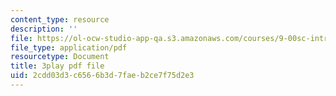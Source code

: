 ```yaml
---
content_type: resource
description: ''
file: https://ol-ocw-studio-app-qa.s3.amazonaws.com/courses/9-00sc-introduction-to-psychology-fall-2011/2cdd03d3c6566b3d7faeb2ce7f75d2e3_SBrCPDC21f4.pdf
file_type: application/pdf
resourcetype: Document
title: 3play pdf file
uid: 2cdd03d3-c656-6b3d-7fae-b2ce7f75d2e3
---
```

